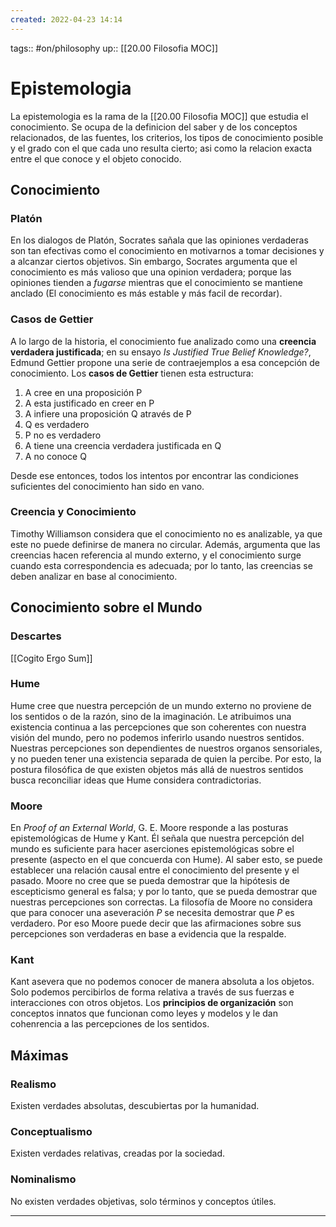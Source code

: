 ```yaml
---
created: 2022-04-23 14:14
---
```

tags:: #on/philosophy 
up:: [[20.00 Filosofia MOC]]
# Epistemologia
La epistemologia es la rama de la [[20.00 Filosofia MOC]] que estudia el conocimiento. Se ocupa de la definicion del saber y de los conceptos relacionados, de las fuentes, los criterios, los tipos de conocimiento posible y el grado con el que cada uno resulta cierto; asi como la relacion exacta entre el que conoce y el objeto conocido.

## Conocimiento
### Platón
En los dialogos de Platón, Socrates sañala que las opiniones verdaderas son tan efectivas como el conocimiento en motivarnos a tomar decisiones y a alcanzar ciertos objetivos. Sin embargo, Socrates argumenta que el conocimiento es más valioso que una opinion verdadera; porque las opiniones tienden a *fugarse* mientras que el conocimiento se mantiene anclado (El conocimiento es más estable y más facil de recordar).

### Casos de Gettier
A lo largo de la historia, el conocimiento fue analizado como una **creencia verdadera justificada**; en su ensayo *Is Justified True Belief Knowledge?*, Edmund Gettier propone una serie de contraejemplos a esa concepción de conocimiento. Los **casos de Gettier** tienen esta estructura:
1. A cree en una proposición P
2. A esta justificado en creer en P
3. A infiere una proposición Q através de P
4. Q es verdadero
5. P no es verdadero
6. A tiene una creencia verdadera justificada en Q
7. A no conoce Q

Desde ese entonces, todos los intentos por encontrar las condiciones suficientes del conocimiento han sido en vano.

### Creencia y Conocimiento
Timothy Williamson considera que el conocimiento no es analizable, ya que este no puede definirse de manera no circular. Además, argumenta que las creencias hacen referencia al mundo externo, y el conocimiento surge cuando esta correspondencia es adecuada; por lo tanto, las creencias se deben analizar en base al conocimiento.

## Conocimiento sobre el Mundo
### Descartes
[[Cogito Ergo Sum]]

### Hume
Hume cree que nuestra percepción de un mundo externo no proviene de los sentidos o de la razón, sino de la imaginación. Le atribuimos una existencia continua a las percepciones que son coherentes con nuestra visión del mundo, pero no podemos inferirlo usando nuestros sentidos. Nuestras percepciones son dependientes de nuestros organos sensoriales, y no pueden tener una existencia separada de quien la percibe. Por esto, la postura filosófica de que existen objetos más allá de nuestros sentidos busca reconciliar ideas que Hume considera contradictorias.

### Moore
En *Proof of an External World*, G. E. Moore responde a las posturas epistemológicas de Hume y Kant. Él señala que nuestra percepción del mundo es suficiente para hacer aserciones epistemológicas sobre el presente (aspecto en el que concuerda con Hume). Al saber esto, se puede establecer una relación causal entre el conocimiento del presente y el pasado. Moore no cree que se pueda demostrar que la hipótesis de escepticismo general es falsa; y por lo tanto, que se pueda demostrar que nuestras percepciones son correctas. La filosofía de Moore no considera que para conocer una aseveración *P* se necesita demostrar que *P* es verdadero. Por eso Moore puede decir que las afirmaciones sobre sus percepciones son verdaderas en base a evidencia que la respalde.

### Kant
Kant asevera que no podemos conocer de manera absoluta a los objetos. Solo podemos percibirlos de forma relativa a través de sus fuerzas e interacciones con otros objetos. Los **principios de organización** son conceptos innatos que funcionan como leyes y modelos y le dan cohenrencia a las percepciones de los sentidos.

## Máximas
### Realismo
Existen verdades absolutas, descubiertas por la humanidad.

### Conceptualismo
Existen verdades relativas, creadas por la sociedad.

### Nominalismo
No existen verdades objetivas, solo términos y conceptos útiles.
___
